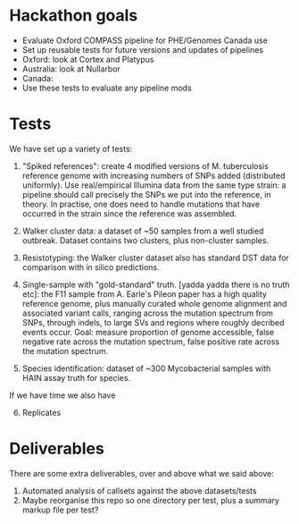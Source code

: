 
# Hackathon goals

 - Evaluate Oxford COMPASS pipeline for PHE/Genomes Canada use
 - Set up reusable tests for future versions and updates of pipelines
 - Oxford: look at Cortex and Platypus 
 - Australia: look at Nullarbor
 - Canada: 
 - Use these tests to evaluate any pipeline mods


# Tests

We have set up a variety of tests:

 1. "Spiked references": create 4 modified versions of M. tuberculosis reference genome with increasing numbers of SNPs added (distributed uniformly). Use real/empirical Illumina data from the same type strain: a pipeline should call precisely the SNPs we put into the reference, in theory. In practise, one does need to handle mutations that have occurred in the strain since the reference was assembled.


2. Walker cluster data: a dataset of ~50 samples from a well studied outbreak. Dataset contains two clusters, plus non-cluster samples. 

3. Resistotyping: the Walker cluster dataset also has standard DST data for comparison with in silico predictions.

4. Single-sample with "gold-standard" truth. [yadda yadda there is no truth etc]: the F11 sample from A. Earle's Pileon paper has a high quality reference genome, plus manually curated whole genome alignment and associated variant calls, ranging across the mutation spectrum from SNPs, through indels, to large SVs and regions where roughly decribed events occur. Goal: measure proportion of genome accessible, false negative rate across the mutation spectrum, false positive rate across the mutation spectrum.

5. Species identification: dataset of ~300 Mycobacterial samples with HAIN assay truth for species.

If we have time we also have

6. Replicates

# Deliverables

There are some extra deliverables, over and above what we said above:

 1. Automated analysis of callsets against the above datasets/tests
 2. Maybe reorganise this repo so one directory per test, plus a summary markup file per test?




